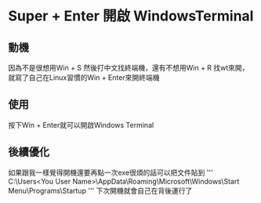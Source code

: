 # Super + Enter 開啟 WindowsTerminal
## 動機
因為不是很想用Win + S 然後打中文找終端機，還有不想用Win + R 找wt來開，就寫了自己在Linux習慣的Win + Enter來開終端機

## 使用
按下Win + Enter就可以開啟Windows Terminal

## 後續優化
如果跟我一樣覺得開機還要再點一次exe很煩的話可以把文件貼到
'''
C:\Users\<You User Name>\AppData\Roaming\Microsoft\Windows\Start Menu\Programs\Startup
'''
下次開機就會自己在背後運行了
